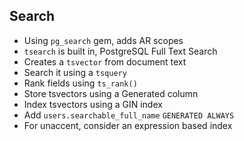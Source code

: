 ## Search

- Using `pg_search` gem, adds AR scopes
- `tsearch` is built in, PostgreSQL Full Text Search
- Creates a `tsvector` from document text
- Search it using a `tsquery`
- Rank fields using `ts_rank()`
- Store tsvectors using a Generated column
- Index tsvectors using a GIN index
- Add `users.searchable_full_name` `GENERATED ALWAYS`
- For unaccent, consider an expression based index
